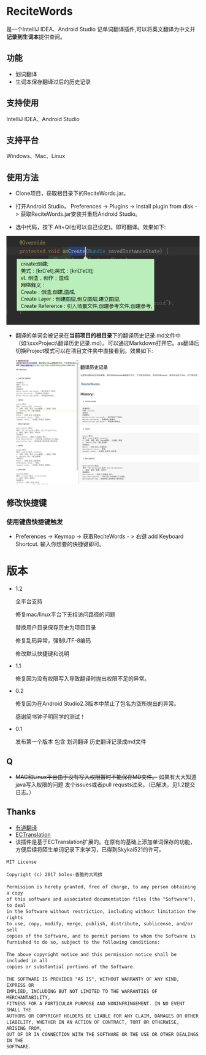 # ReciteWords

 是一个IntelliJ IDEA、Android Studio 记单词翻译插件,可以将英文翻译为中文并**记录到生词本**提供查阅。

## 功能
- 划词翻译
- 生词本保存翻译过后的历史记录

## 支持使用
 IntelliJ IDEA、Android Studio 

## 支持平台
 Windows、Mac、Linux

## 使用方法

- Clone项目，获取根目录下的ReciteWords.jar。

- 打开Android Studio， Preferences -> Plugins -> Install plugin from disk -> 获取ReciteWords.jar安装并重启Android Studio。

- 选中代码，按下 Alt+Q(也可以自己设定)。即可翻译。效果如下:

![](./img/1.png)
- 翻译的单词会被记录在**当前项目的根目录**下的翻译历史记录.md文件中（如:\xxxProject\翻译历史记录.md）。可以通过Markdown打开它。as翻译后切换Project模式可以在项目文件夹中直接看到。效果如下:



  ![](./img/3.png)

## 修改快捷键

### 使用键盘快捷键触发
- Preferences -> Keymap -> 获取ReciteWords - > 右键 add Keyboard Shortcut. 输入你想要的快捷键即可。

# 版本


- 1.2

     全平台支持
     
     修复mac/linux平台下无权访问路径的问题 
     
     替换用户目录保存历史为项目目录
     
     修复乱码异常，强制UTF-8编码
     
     修改默认快捷键和说明
- 1.1 

    修复因为没有权限写入导致翻译时抛出权限不足的异常。


- 0.2 

    修复因为在Android Studio2.3版本中禁止了包名为空所抛出的异常。 
    
    感谢简书钟子明同学的测试！
    
- 0.1 

    发布第一个版本 包含 划词翻译 
    历史翻译记录成md文件


## Q
-  ~~MAC和Linux平台由于没有写入权限暂时不能保存MD文件。~~ 如果有大大知道java写入权限的问题 发个issues或者pull requsts过来。（已解决，见1.2提交日志。）


## Thanks
- [有道翻译](http://fanyi.youdao.com/openapi?path=data-mode)
- [ECTranslation](https://github.com/Skykai521/ECTranslation)
- 该插件是基于ECTranslation扩展的。在原有的基础上添加单词保存的功能，方便后续将陌生单词记录下来学习，已得到Skykai521的许可。

```
MIT License

Copyright (c) 2017 bolex-香脆的大鸡排

Permission is hereby granted, free of charge, to any person obtaining a copy
of this software and associated documentation files (the "Software"), to deal
in the Software without restriction, including without limitation the rights
to use, copy, modify, merge, publish, distribute, sublicense, and/or sell
copies of the Software, and to permit persons to whom the Software is
furnished to do so, subject to the following conditions:

The above copyright notice and this permission notice shall be included in all
copies or substantial portions of the Software.

THE SOFTWARE IS PROVIDED "AS IS", WITHOUT WARRANTY OF ANY KIND, EXPRESS OR
IMPLIED, INCLUDING BUT NOT LIMITED TO THE WARRANTIES OF MERCHANTABILITY,
FITNESS FOR A PARTICULAR PURPOSE AND NONINFRINGEMENT. IN NO EVENT SHALL THE
AUTHORS OR COPYRIGHT HOLDERS BE LIABLE FOR ANY CLAIM, DAMAGES OR OTHER
LIABILITY, WHETHER IN AN ACTION OF CONTRACT, TORT OR OTHERWISE, ARISING FROM,
OUT OF OR IN CONNECTION WITH THE SOFTWARE OR THE USE OR OTHER DEALINGS IN THE
SOFTWARE.
```
